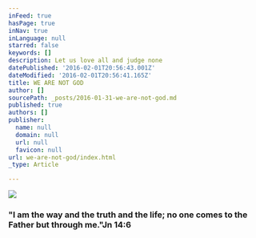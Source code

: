```yaml
---
inFeed: true
hasPage: true
inNav: true
inLanguage: null
starred: false
keywords: []
description: Let us love all and judge none
datePublished: '2016-02-01T20:56:43.001Z'
dateModified: '2016-02-01T20:56:41.165Z'
title: WE ARE NOT GOD
author: []
sourcePath: _posts/2016-01-31-we-are-not-god.md
published: true
authors: []
publisher:
  name: null
  domain: null
  url: null
  favicon: null
url: we-are-not-god/index.html
_type: Article

---
```

![](https://the-grid-user-content.s3-us-west-2.amazonaws.com/43f38942-99c6-4b9a-8c13-6897cef56c7a.jpg)

### "I am the way and the truth and the life; no one comes to the Father but through me."Jn 14:6